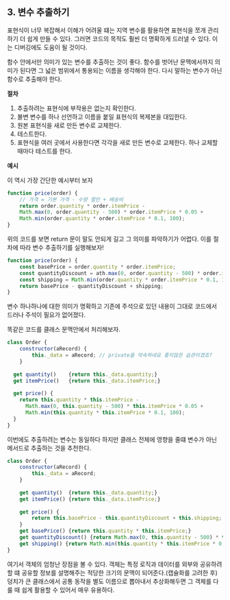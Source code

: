## 3. 변수 추출하기



 표현식이 너무 복잡해서 이해가 어려울 떄는 지역 변수를 활용하면 표현식을 쪼개 관리하기 더 쉽게 만들 수 있다. 그러면 코드의 목적도 훨씬 더 명확하게 드러낼 수 있다. 이는 디버깅에도 도움이 될 것이다.

 함수 안에서만 의미가 있는 변수를 추출하는 것이 좋다. 함수를 벗어난 문맥에서까지 의미가 된다면 그 넓은 범위에서 통용되는 이름을 생각해야 한다. 다시 말하는 변수가 아닌 함수로 추출해야 한다.



**절차**

1. 추출하려는 표현식에 부작용은 없는지 확인한다.
2. 불변 변수를 하나 선언하고 이름을 붙일 표현식의 복제본을 대입한다.
3. 원본 표현식을 새로 만든 변수로 교체한다.
4. 테스트한다.
5. 표현식을 여러 곳에서 사용한다면 각각을 새로 만든 변수로 교체한다. 하나 교체할 때마다 테스트를 한다.



**예시**

이 역시 가장 간단한 예시부터 보자

```js
function price(order) {
	// 가격 = 기본 가격 - 수량 할인 + 배송비
	return order.quantity * order.itemPrice - 
	Math.max(0, order.quantity - 500) * order.itemPrice * 0.05 +
	Math.min(order.quantity * order.itemPrice * 0.1, 100);
}
```

위의 코드를 보면 return 문이 말도 안되게 길고 그 의미를 파악하기가 어렵다. 이를 절차에 따라 변수 추출하기를 실행해보자!

```js
function price(order) {
	const basePrice = order.quantity * order.itemPrice;
	const quantityDiscount = ath.max(0, order.quantity - 500) * order.itemPrice * 0.05;
	const shipping = Math.min(order.quantity * order.itemPrice * 0.1, 100);
	return basePrice - quantityDiscount + shipping;
}
```

변수 하나하나에 대한 의미가 명확하고 기존에 주석으로 있던 내용이 그대로 코드에서 드러나 주석이 필요가 없어졌다.



똑같은 코드를 클래스 문맥안에서 처리해보자.

```js
class Order {
	constructor(aRecord) {
		this._data = aRecord; // private을 약속하네요 좋지않은 습관이겠죠?
	}
  
  get quantity() 	{return this._data.quantity;}
  get itemPrice()	{return this._data.itemPrice;}
  
  get price() {
    return this.quantity * this.itemPrice -
      Math.max(0, this.quantity - 500) * this.itemPrice * 0.05 +
      Math.min(this.quantity * this.itemPrice * 0.1, 100);
  }
}
```

이번에도 추출하려는 변수는 동일하다 하지만 클래스 전체에 영향을 줄떄 변수가 아닌 메서드로 추출하는 것을 추천한다.

```js
class Order {
	constructor(aRecord) {
		this._data = aRecord;
	}
	
	get quantity()	{return this._data.quantity;}
	get itemPrice()	{return this._data.itemPrice;}
	
	get price() {
		return this.basePrice - this.quantityDiscount + this.shipping;
	}
	get basePrice() {return this.quantity * this.itemPrice;}
	get quantityDiscount() {return Math.max(0, this.quantity - 500) * this.itemPrice * 0.05;}
	get shipping() {return Math.min(this.quantity * this.itemPrice * 0.1, 100);}
}
```



여기서 객체의 엄청난 장점을 볼 수 있다. 객체는 특정 로직과 데이터를 외부와 공유하려 할 떄 공유할 정보를 설명해주는 적당한 크기의 문맥이 되어준다.(캡슐화를 고려한 후) 덩치가 큰 클래스에서 공통 동작을 별도 이름으로 뽑아내서 추상화해두면 그 객체를 다룰 때 쉽게 활용할 수 있어서 매우 유용하다.